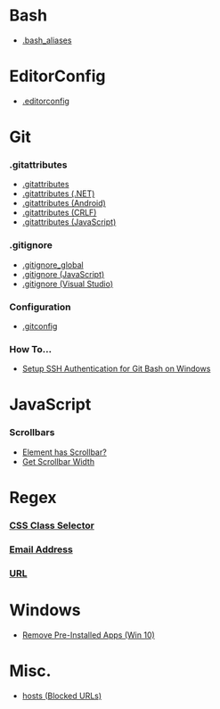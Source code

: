 # Bash

- [.bash_aliases](https://gist.github.com/bsara/f89ce808398a82705ff2)



# EditorConfig

- [.editorconfig](https://gist.github.com/bsara/371d526a09192708a079)



# Git

### .gitattributes

- [.gitattributes](https://gist.github.com/bsara/98a502255e01933dd24c)
- [.gitattributes (.NET)](https://gist.github.com/bsara/b197723d9d7d29fd2916)
- [.gitattributes (Android)](https://gist.github.com/bsara/f50bdb16bea8601faec9)
- [.gitattributes (CRLF)](https://gist.github.com/bsara/492da2a09f69b49202af)
- [.gitattributes (JavaScript)](https://gist.github.com/bsara/915921b0cc4a7def748c)

### .gitignore

- [.gitignore_global](https://gist.github.com/bsara/222298560def65c1a655)
- [.gitignore (JavaScript)](https://gist.github.com/bsara/35ade5031d120c08adad)
- [.gitignore (Visual Studio)](https://gist.github.com/bsara/d5912bfe2b9b22f2e425)

### Configuration

- [.gitconfig](https://gist.github.com/bsara/4a7069cc3319d1ec63d7cc4242921cc2)

### How To...

- [Setup SSH Authentication for Git Bash on Windows](https://gist.github.com/bsara/5c4d90db3016814a3d2fe38d314f9c23#setup-ssh-authentication-for-git-bash-on-windows)



# JavaScript

### Scrollbars

- [Element has Scrollbar?](https://gist.github.com/bsara/be9b2a30ec7a629062a0e244771ab1ed)
- [Get Scrollbar Width](https://gist.github.com/bsara/c60dd6bbb04e0969221f607f0df68716)



# Regex

### [CSS Class Selector](https://gist.github.com/bsara/688b32fc0f853f96f98000229b9f9baf)
<script src="https://gist.github.com/bsara/688b32fc0f853f96f98000229b9f9baf.js"></script>

### [Email Address](https://gist.github.com/bsara/8313243)
<script src="https://gist.github.com/bsara/8313243.js"></script>

### [URL](https://gist.github.com/bsara/8313247)
<script src="https://gist.github.com/bsara/8313247.js"></script>



# Windows

- [Remove Pre-Installed Apps (Win 10)](https://gist.github.com/bsara/be97dab52542e04813ff)



# Misc.

- [hosts (Blocked URLs)](https://gist.github.com/bsara/646b39f0e18afbd41559)
